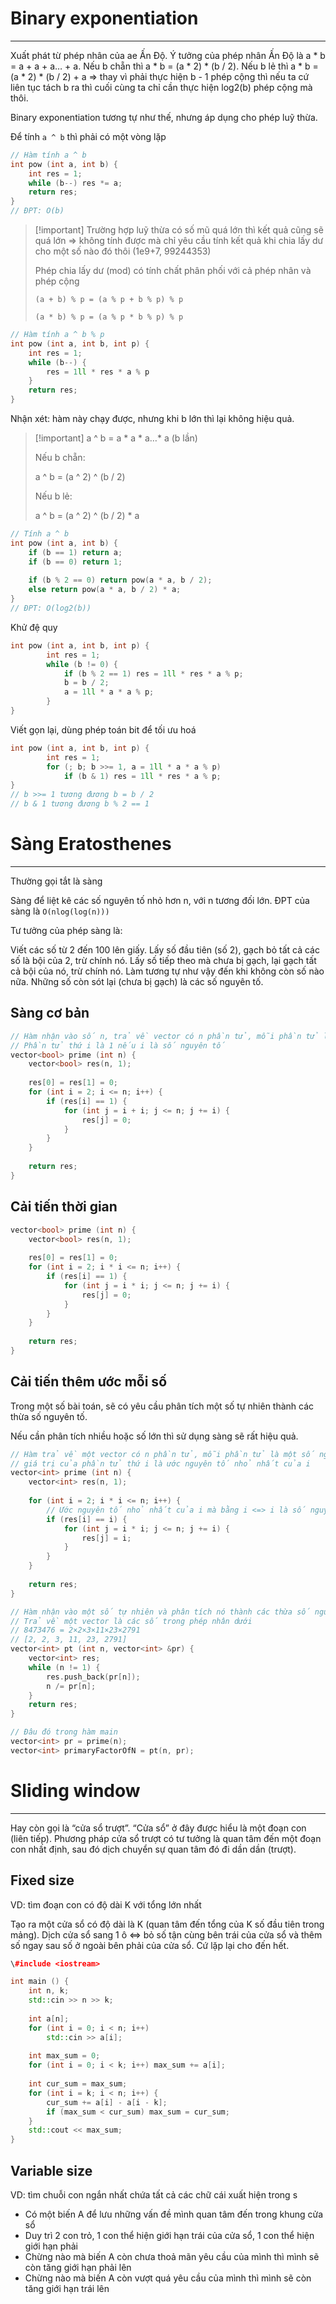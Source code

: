 # Binary exponentiation

---

Xuất phát từ phép nhân của ae Ấn Độ. Ý tưởng của phép nhân Ấn Độ là a * b = a + a + a… + a. Nếu b chẵn thì a * b = (a * 2) * (b / 2). Nếu b lẻ thì a * b = (a * 2) * (b / 2) + a ⇒ thay vì phải thực hiện b - 1 phép cộng thì nếu ta cứ liên tục tách b ra thì cuối cùng ta chỉ cần thực hiện log2(b) phép cộng mà thôi.

Binary exponentiation tương tự như thế, nhưng áp dụng cho phép luỹ thừa.

Để tính `a ^ b` thì phải có một vòng lặp

```C++
// Hàm tính a ^ b
int pow (int a, int b) {
	int res = 1;
	while (b--) res *= a;
	return res;
}
// ĐPT: O(b)
```

  

> [!important] Trường hợp luỹ thừa có số mũ quá lớn thì kết quả cũng sẽ quá lớn ⇒ không tính được mà chỉ yêu cầu tính kết quả khi chia lấy dư cho một số nào đó thôi (1e9+7, 99244353)
> 
> Phép chia lấy dư (mod) có tính chất phân phối với cả phép nhân và phép cộng
> 
> `(a + b) % p = (a % p + b % p) % p`
> 
> `(a * b) % p = (a % p * b % p) % p`

  

```C++
// Hàm tính a ^ b % p
int pow (int a, int b, int p) {
	int res = 1;
	while (b--) {
		res = 1ll * res * a % p
	}
	return res;
}
```

Nhận xét: hàm này chạy được, nhưng khi b lớn thì lại không hiệu quả.

> [!important] a ^ b = a * a * a…* a (b lần)
> 
> Nếu b chẵn:
> 
> a ^ b = (a ^ 2) ^ (b / 2)
> 
> Nếu b lẻ:
> 
> a ^ b = (a ^ 2) ^ (b / 2) * a

  

```C++
// Tính a ^ b
int pow (int a, int b) {
	if (b == 1) return a;
	if (b == 0) return 1;
	
	if (b % 2 == 0) return pow(a * a, b / 2);
	else return pow(a * a, b / 2) * a;
}
// ĐPT: O(log2(b))
```

Khử đệ quy

```C++
int pow (int a, int b, int p) {
		int res = 1;
		while (b != 0) {
			if (b % 2 == 1) res = 1ll * res * a % p;
			b = b / 2;
			a = 1ll * a * a % p;
		}
}
```

Viết gọn lại, dùng phép toán bit để tối ưu hoá

```C++
int pow (int a, int b, int p) {
		int res = 1;
		for (; b; b >>= 1, a = 1ll * a * a % p) 
			if (b & 1) res = 1ll * res * a % p;
}
// b >>= 1 tương đương b = b / 2
// b & 1 tương đương b % 2 == 1
```

# Sàng Eratosthenes

---

Thường gọi tắt là sàng

Sàng để liệt kê các số nguyên tố nhỏ hơn n, với n tương đối lớn. ĐPT của sàng là `O(nlog(log(n)))`

Tư tưởng của phép sàng là:

Viết các số từ 2 đến 100 lên giấy. Lấy số đầu tiên (số 2), gạch bỏ tất cả các số là bội của 2, trừ chính nó. Lấy số tiếp theo mà chưa bị gạch, lại gạch tất cả bội của nó, trừ chính nó. Làm tương tự như vậy đến khi không còn số nào nữa. Những số còn sót lại (chưa bị gạch) là các số nguyên tố.

## Sàng cơ bản

```C++
// Hàm nhận vào số n, trả về vector có n phần tử, mỗi phần tử là một biến bool
// Phần tử thứ i là 1 nếu i là số nguyên tố
vector<bool> prime (int n) {
	vector<bool> res(n, 1);
	
	res[0] = res[1] = 0;
	for (int i = 2; i <= n; i++) {
		if (res[i] == 1) {
			for (int j = i + i; j <= n; j += i) {
				res[j] = 0;
			}
		}
	}
	
	return res;
}
```

  

## Cải tiến thời gian

```C++
vector<bool> prime (int n) {
	vector<bool> res(n, 1);
	
	res[0] = res[1] = 0;
	for (int i = 2; i * i <= n; i++) {
		if (res[i] == 1) {
			for (int j = i * i; j <= n; j += i) {
				res[j] = 0;
			}
		}
	}
	
	return res;
}
```

## Cải tiến thêm ước mỗi số

Trong một số bài toán, sẽ có yêu cầu phân tích một số tự nhiên thành các thừa số nguyên tố.

Nếu cần phân tích nhiều hoặc số lớn thì sử dụng sàng sẽ rất hiệu quả.

```C++
// Hàm trả về một vector có n phần tử, mỗi phần tử là một số nguyên sao cho
// giá trị của phần tử thứ i là ước nguyên tố nhỏ nhất của i
vector<int> prime (int n) {
	vector<int> res(n, 1);
	
	for (int i = 2; i * i <= n; i++) {
		// Ước nguyên tố nhỏ nhất của i mà bằng i <=> i là số nguyên tố
		if (res[i] == i) {
			for (int j = i * i; j <= n; j += i) {
				res[j] = i;
			}
		}
	}
	
	return res;
}

// Hàm nhận vào một số tự nhiên và phân tích nó thành các thừa số nguyên tố
// Trả về một vector là các số trong phép nhân dưới
// 8473476 = 2×2×3×11×23×2791
// [2, 2, 3, 11, 23, 2791]
vector<int> pt (int n, vector<int> &pr) {
	vector<int> res;
	while (n != 1) {
		res.push_back(pr[n]);
		n /= pr[n];
	}
	return res;
}

// Đâu đó trong hàm main
vector<int> pr = prime(n);
vector<int> primaryFactorOfN = pt(n, pr);
```

# Sliding window

---

Hay còn gọi là “cửa sổ trượt”. “Cửa sổ” ở đây được hiểu là một đoạn con (liên tiếp). Phương pháp cửa sổ trượt có tư tưởng là quan tâm đến một đoạn con nhất định, sau đó dịch chuyển sự quan tâm đó đi dần dần (trượt).

## Fixed size

VD: tìm đoạn con có độ dài K với tổng lớn nhất

Tạo ra một cửa sổ có độ dài là K (quan tâm đến tổng của K số đầu tiên trong mảng). Dịch cửa sổ sang 1 ô <=> bỏ số tận cùng bên trái của cửa sổ và thêm số ngay sau số ở ngoài bên phải của cửa sổ. Cứ lặp lại cho đến hết.

```C++
\#include <iostream>

int main () {
	int n, k;
	std::cin >> n >> k;
	
	int a[n];
	for (int i = 0; i < n; i++) 
		std::cin >> a[i];
	
	int max_sum = 0;
	for (int i = 0; i < k; i++) max_sum += a[i];
	
	int cur_sum = max_sum;
	for (int i = k; i < n; i++) {
		cur_sum += a[i] - a[i - k];
		if (max_sum < cur_sum) max_sum = cur_sum;
	}
	std::cout << max_sum;
}
```

## Variable size

VD: tìm chuỗi con ngắn nhất chứa tất cả các chữ cái xuất hiện trong s

- Có một biến A để lưu những vấn đề mình quan tâm đến trong khung cửa sổ
- Duy trì 2 con trỏ, 1 con thể hiện giới hạn trái của cửa sổ, 1 con thể hiện giới hạn phải
- Chừng nào mà biến A còn chưa thoả mãn yêu cầu của mình thì mình sẽ còn tăng giới hạn phải lên
- Chừng nào mà biến A còn vượt quá yêu cầu của mình thì mình sẽ còn tăng giới hạn trái lên